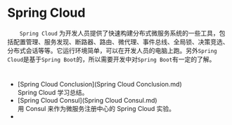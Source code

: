 # Spring Cloud

&emsp;&emsp;`Spring Cloud` 为开发人员提供了快速构建分布式微服务系统的一些工具，包括配置管理、服务发现、断路器、路由、微代理、事件总线、全局锁、决策竞选、分布式会话等等。它运行环境简单，可以在开发人员的电脑上跑。另外`Spring Cloud`是基于`Spring Boot`的，所以需要开发中对`Spring Boot`有一定的了解。

# 

* [Spring Cloud Conclusion](Spring Cloud Conclusion.md)<br>
  Spring Cloud 学习总结。
* [Spring Cloud Consul](Spring Cloud  Consul.md)<br>
  用 Consul 来作为微服务注册中心的 Spring Cloud  实验。
* ​
